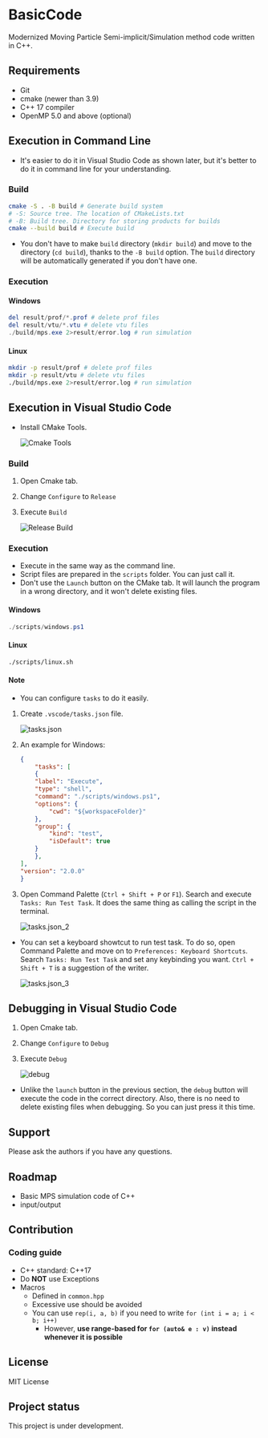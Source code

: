 # BasicCode

Modernized Moving Particle Semi-implicit/Simulation method code written in C++.

## Requirements
- Git
- cmake (newer than 3.9)
- C++ 17 compiler
- OpenMP 5.0 and above (optional)

## Execution in Command Line
- It's easier to do it in Visual Studio Code as shown later, but it's better to do it in command line for your understanding.

### Build
```bash
cmake -S . -B build # Generate build system
# -S: Source tree. The location of CMakeLists.txt
# -B: Build tree. Directory for storing products for builds
cmake --build build # Execute build
```
- You don't have to make `build` directory (`mkdir build`) and move to the directory (`cd build`), thanks to the `-B build` option. The `build` directory will be automatically generated if you don't have one.

### Execution
#### Windows
```powershell
del result/prof/*.prof # delete prof files
del result/vtu/*.vtu # delete vtu files
./build/mps.exe 2>result/error.log # run simulation
```

#### Linux
```bash
mkdir -p result/prof # delete prof files
mkdir -p result/vtu # delete vtu files
./build/mps.exe 2>result/error.log # run simulation
```

## Execution in Visual Studio Code
- Install CMake Tools.

	![Cmake Tools](fig/CMake_Tools.png)

### Build
1. Open Cmake tab.
2. Change `Configure` to `Release`
3. Execute `Build`

	![Release Build](fig/release_build.png)

### Execution
- Execute in the same way as the command line.
- Script files are prepared in the `scripts` folder. You can just call it.
- Don't use the `Launch` button on the CMake tab. It will launch the program in a wrong directory, and it won't delete existing files.

#### Windows
```powershell
./scripts/windows.ps1
```

#### Linux
```sh
./scripts/linux.sh
```

#### Note
- You can configure `tasks` to do it easily.

1. Create `.vscode/tasks.json` file.

	![tasks.json](fig/tasks.png)

1. An example for Windows:
	```json
	{
		"tasks": [
    	{
      	"label": "Execute",
      	"type": "shell",
      	"command": "./scripts/windows.ps1",
      	"options": {
        	"cwd": "${workspaceFolder}"
      	},
      	"group": {
        	"kind": "test",
        	"isDefault": true
      	}
    	},
  	],
  	"version": "2.0.0"
	}
	```

1. Open Command Palette (`Ctrl + Shift + P` or `F1`). Search and execute `Tasks: Run Test Task`. It does the same thing as calling the script in the terminal.

	![tasks.json_2](fig/tasks_2.png)

- You can set a keyboard showtcut to run test task. To do so, open Command Palette and move on to `Preferences: Keyboard Shortcuts`. Search `Tasks: Run Test Task` and set any keybinding you want. `Ctrl + Shift + T` is a suggestion of the writer.

	![tasks.json_3](fig/tasks_3.png)

## Debugging in Visual Studio Code
1. Open Cmake tab.
2. Change `Configure` to `Debug`
3. Execute `Debug`

	![debug](fig/debug.png)

- Unlike the `launch` button in the previous section, the `debug` button will execute the code in the correct directory. Also, there is no need to delete existing files when debugging. So you can just press it this time.

<!--
### Build step
First, install dependencies.
```bash
git submodule update --init eigen
```
Second, configure cmake and build.
```bash
mkdir build
cd build
cmake -G "Unix Makefiles" .. # if you want to use other systems you chan change
make # for makefile
```

### Execution
```bash
mkdir -p result/prof # delete prof files
mkdir -p result/vtu # delete vtu files
./build/mps.exe 2>result/error.log # run simulation
```
`2>result/error.log` makes the standard error output to be written in the file named `result/error.log`.
Without it, both standartd output and standard error output would be displayed in the terminal.
!-->

## Support
Please ask the authors if you have any questions.

## Roadmap
- Basic MPS simulation code of C++
- input/output


## Contribution
### Coding guide
- C++ standard: C++17
- Do **NOT** use Exceptions
- Macros
	- Defined in `common.hpp`
    - Excessive use should be avoided
	- You can use `rep(i, a, b)` if you need to write `for (int i = a; i < b; i++)`
		- However, **use range-based for `for (auto& e : v)` instead whenever it is possible**

## License
MIT License

## Project status
This project is under development.